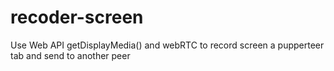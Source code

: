 # recoder-screen
Use Web API getDisplayMedia() and webRTC to record screen a pupperteer tab and send to another peer
